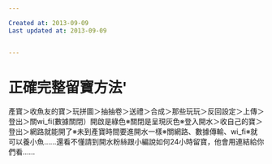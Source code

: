 ```yaml
---

Created at: 2013-09-09
Last updated at: 2013-09-09


---
```


# 正確完整留寶方法'


產寶＞收魚友的寶＞玩拼圖＞抽抽卷＞送禮＞合成＞那些玩玩＞反回設定＞上傳＞登出＞關wi\_fi(數據關閉）開啟是綠色※關閉是呈現灰色※登入開水＞收自己的寶＞登出＞網路就能開了※未到產寶時間要進開水一樣※關網路、數據傳輸、wi\_fi※就可以養小魚……還看不懂請到開水粉絲跟小編說如何24小時留寶，他會用連結給你們看……

